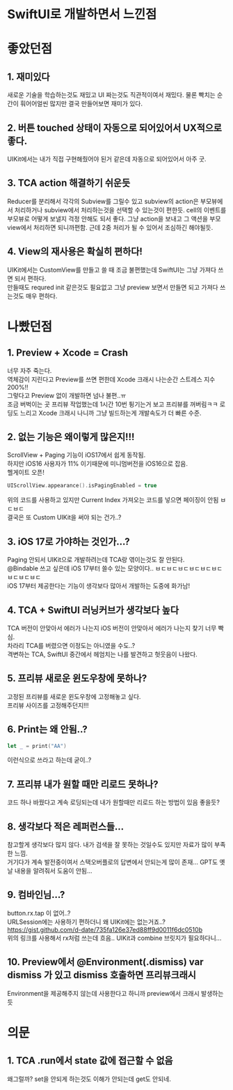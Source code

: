 # SwiftUI로 개발하면서 느낀점

# 좋았던점

## 1. 재미있다
새로운 기술을 학습하는것도 재밌고 UI 짜는것도 직관적이여서 재밌다.
물론 빡치는 순간이 훠어어얼씬 많지만 결국 만들어보면 재미가 있다.

## 2. 버튼 touched 상태이 자동으로 되어있어서 UX적으로 좋다.
UIKit에서는 내가 직접 구현해줬어야 된거 같은데 자동으로 되어있어서 아주 굿.

## 3. TCA action 해결하기 쉬운듯
Reducer를 분리해서 각각의 Subview를 그릴수 있고 
subview의 action은 부모뷰에서 처리하거나 subview에서 처리하는것을 선택할 수 있는것이 편한듯.
cell의 이벤트를 부모뷰로 어떻게 보낼지 걱정 안해도 되서 좋다.
그냥 action을 보내고 그 액션을 부모view에서 처리하면 되니까편함.
근데 2중 처리가 될 수 있어서 조심하긴 해야될듯.

## 4. View의 재사용은 확실히 편하다!
UIKit에서는 CustomView를 만들고 쓸 때 조금 불편했는데 SwiftUI는 그냥 가져다 쓰면 되서 편하다.   
만들때도 requred init 같은것도 필요없고 그냥 preview 보면서 만들면 되고 가져다 쓰는것도 매우 편하다.  
 

# 나빴던점

## 1. Preview + Xcode = Crash    
너무 자주 죽는다.   
역체감이 지린다고 Preview를 쓰면 편한데 Xcode 크래시 나는순간 스트레스 지수 200%!!   
그렇다고 Preview 없이 개발하면 넘나 불편..ㅠ  
조금 버벅이는 곳 프리뷰 작업했는데 1시간 10번 튕기는거 보고 프리뷰를 꺼버림ㅋㅋ
로딩도 느리고 Xcode 크래시 나니까 그냥 빌드하는게 개발속도가 더 빠른 수준.

## 2. 없는 기능은 왜이렇게 많은지!!!
ScrollView + Paging 기능이 iOS17에서 쉽게 동작됨.  
하지만 iOS16 사용자가 11% 이기때문에 미니멈버전을 iOS16으로 잡음.    
헬게이트 오픈!  

```Swift
UIScrollView.appearance().isPagingEnabled = true
```
위의 코드를 사용하고 있지만 Current Index 가져오는 코드를 넣으면 페이징이 안됨 ㅂㄷㅂㄷ    
결국은 또 Custom UIKit을 써야 되는 건가..?   

## 3. iOS 17로 가야하는 것인가...?
Paging 안되서 UIKit으로 개발하려는데 TCA랑 엮이는것도 잘 안된다.   
@Bindable 쓰고 싶은데 iOS 17부터 쓸수 있는 모양이다.. ㅂㄷㅂㄷㅂㄷㅂㄷㅂㄷㅂㄷㅂㄷㅂㄷㅂㄷ   
iOS 17부터 제공한다는 기능이 생각보다 많아서 개발하는 도중에 화가남!

## 4. TCA + SwiftUI 러닝커브가 생각보다 높다
TCA 버전이 안맞아서 에러가 나는지 iOS 버전이 안맞아서 에러가 나는지 찾기 너무 빡심.  
차라리 TCA를 버렸으면 이정도는 아니였을 수도..?  
격변하는 TCA, SwiftUI 중간에서 헤엄치는 나를 발견하고 헛웃음이 나왔다.  

## 5. 프리뷰 새로운 윈도우창에 못하나?
고정된 프리뷰를 새로운 윈도우창에 고정해놓고 싶다.  
프리뷰 사이즈를 고정해주던지!!!

## 6. Print는 왜 안됨..?
```Swift
let _ = print("AA")
```
이런식으로 쓰라고 하는데 굳이..?

## 7. 프리뷰 내가 원할 때만 리로드 못하나?
코드 하나 바꿨다고 계속 로딩되는데 내가 원할때만 리로드 하는 방법이 있음 좋을듯?

## 8. 생각보다 적은 레퍼런스들...
참고할게 생각보다 많지 않다.  내가 검색을 잘 못하는 것일수도 있지만 자료가 많이 부족한 느낌.  
거기다가 계속 발전중이여서 스택오버플로의 답변에서 안되는게 많이 존재... GPT도 옛날 내용을 알려줘서 도움이 안됨...

## 9. 컴바인님...?
button.rx.tap 이 없어..?  
URLSession에는 사용하기 편하더니 왜 UIKit에는 없는거죠..?  
https://gist.github.com/d-date/735fa126e37ed88ff9d0011f6dc0510b   
위의 링크를 사용해서 rx처럼 쓰는데 흐음.. UIKit과 combine 브릿지가 필요하다니...

## 10. Preview에서 @Environment(\.dismiss) var dismiss 가 있고 dismiss 호출하면 프리뷰크래시
Environment을 제공해주지 않는데 사용한다고 하니까 preview에서 크래시 발생하는 듯

# 의문
## 1. TCA .run에서 state 값에 접근할 수 없음
왜그럴까? set을 안되게 하는것도 이해가 안되는데 get도 안되네.